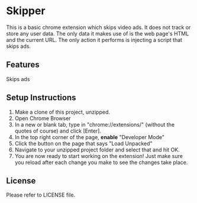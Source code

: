 # Skipper
This is a basic chrome extension which skips video ads.
It does not track or store any user data. The only data it makes use of is the web page's HTML and the current URL. The only action it performs is injecting a script that skips ads.
## Features
Skips ads
## Setup Instructions
1. Make a clone of this project, unzipped.
2. Open Chrome Browser
3. In a new or blank tab, type in "chrome://extensions/" (without the quotes of course) and click [Enter].
4. In the top right corner of the page, **enable** "Developer Mode"
5. Click the button on the page that says "Load Unpacked"
6. Navigate to your unzipped project folder and select that and hit OK.
7. You are now ready to start working on the extension! Just make sure you reload after each change you make to see the changes take place.

## License
Please refer to LICENSE file.
